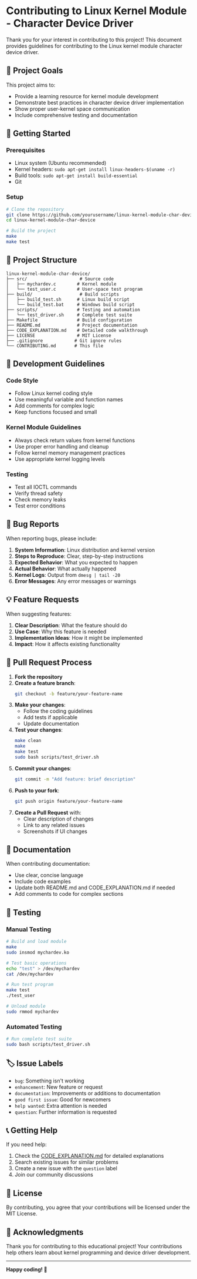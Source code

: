 # Contributing to Linux Kernel Module - Character Device Driver

Thank you for your interest in contributing to this project! This document provides guidelines for contributing to the Linux kernel module character device driver.

## 🎯 Project Goals

This project aims to:
- Provide a learning resource for kernel module development
- Demonstrate best practices in character device driver implementation
- Show proper user-kernel space communication
- Include comprehensive testing and documentation

## 🚀 Getting Started

### Prerequisites
- Linux system (Ubuntu recommended)
- Kernel headers: `sudo apt-get install linux-headers-$(uname -r)`
- Build tools: `sudo apt-get install build-essential`
- Git

### Setup
```bash
# Clone the repository
git clone https://github.com/yourusername/linux-kernel-module-char-device.git
cd linux-kernel-module-char-device

# Build the project
make
make test
```

## 📁 Project Structure

```
linux-kernel-module-char-device/
├── src/                    # Source code
│   ├── mychardev.c        # Kernel module
│   └── test_user.c        # User-space test program
├── build/                  # Build scripts
│   ├── build_test.sh      # Linux build script
│   └── build_test.bat     # Windows build script
├── scripts/               # Testing and automation
│   └── test_driver.sh     # Complete test suite
├── Makefile               # Build configuration
├── README.md              # Project documentation
├── CODE_EXPLANATION.md    # Detailed code walkthrough
├── LICENSE                # MIT License
├── .gitignore            # Git ignore rules
└── CONTRIBUTING.md       # This file
```

## 🔧 Development Guidelines

### Code Style
- Follow Linux kernel coding style
- Use meaningful variable and function names
- Add comments for complex logic
- Keep functions focused and small

### Kernel Module Guidelines
- Always check return values from kernel functions
- Use proper error handling and cleanup
- Follow kernel memory management practices
- Use appropriate kernel logging levels

### Testing
- Test all IOCTL commands
- Verify thread safety
- Check memory leaks
- Test error conditions

## 🐛 Bug Reports

When reporting bugs, please include:
1. **System Information**: Linux distribution and kernel version
2. **Steps to Reproduce**: Clear, step-by-step instructions
3. **Expected Behavior**: What you expected to happen
4. **Actual Behavior**: What actually happened
5. **Kernel Logs**: Output from `dmesg | tail -20`
6. **Error Messages**: Any error messages or warnings

## 💡 Feature Requests

When suggesting features:
1. **Clear Description**: What the feature should do
2. **Use Case**: Why this feature is needed
3. **Implementation Ideas**: How it might be implemented
4. **Impact**: How it affects existing functionality

## 🔄 Pull Request Process

1. **Fork the repository**
2. **Create a feature branch**:
   ```bash
   git checkout -b feature/your-feature-name
   ```
3. **Make your changes**:
   - Follow the coding guidelines
   - Add tests if applicable
   - Update documentation
4. **Test your changes**:
   ```bash
   make clean
   make
   make test
   sudo bash scripts/test_driver.sh
   ```
5. **Commit your changes**:
   ```bash
   git commit -m "Add feature: brief description"
   ```
6. **Push to your fork**:
   ```bash
   git push origin feature/your-feature-name
   ```
7. **Create a Pull Request** with:
   - Clear description of changes
   - Link to any related issues
   - Screenshots if UI changes

## 📝 Documentation

When contributing documentation:
- Use clear, concise language
- Include code examples
- Update both README.md and CODE_EXPLANATION.md if needed
- Add comments to code for complex sections

## 🧪 Testing

### Manual Testing
```bash
# Build and load module
make
sudo insmod mychardev.ko

# Test basic operations
echo "test" > /dev/mychardev
cat /dev/mychardev

# Run test program
make test
./test_user

# Unload module
sudo rmmod mychardev
```

### Automated Testing
```bash
# Run complete test suite
sudo bash scripts/test_driver.sh
```

## 🏷️ Issue Labels

- `bug`: Something isn't working
- `enhancement`: New feature or request
- `documentation`: Improvements or additions to documentation
- `good first issue`: Good for newcomers
- `help wanted`: Extra attention is needed
- `question`: Further information is requested

## 📞 Getting Help

If you need help:
1. Check the [CODE_EXPLANATION.md](CODE_EXPLANATION.md) for detailed explanations
2. Search existing issues for similar problems
3. Create a new issue with the `question` label
4. Join our community discussions

## 📄 License

By contributing, you agree that your contributions will be licensed under the MIT License.

## 🙏 Acknowledgments

Thank you for contributing to this educational project! Your contributions help others learn about kernel programming and device driver development.

---

**Happy coding! 🐧** 